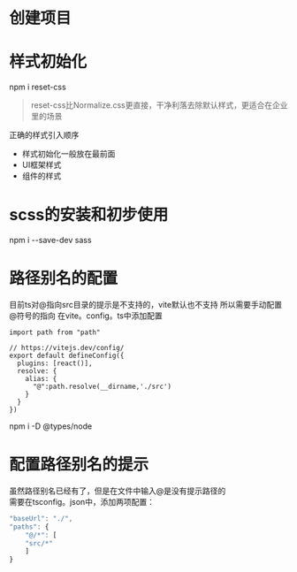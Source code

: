 # 创建项目

# 样式初始化
npm i reset-css
> reset-css比Normalize.css更直接，干净利落去除默认样式，更适合在企业里的场景

正确的样式引入顺序
* 样式初始化一般放在最前面
* UI框架样式
* 组件的样式

# scss的安装和初步使用
npm i --save-dev sass

# 路径别名的配置
目前ts对@指向src目录的提示是不支持的，vite默认也不支持
所以需要手动配置@符号的指向
在vite。config。ts中添加配置
```TS
import path from "path"

// https://vitejs.dev/config/
export default defineConfig({
  plugins: [react()],
  resolve: {
    alias: {
      "@":path.resolve(__dirname,'./src')
    }
  }
})

```
npm i -D @types/node

# 配置路径别名的提示
虽然路径别名已经有了，但是在文件中输入@是没有提示路径的  
需要在tsconfig。json中，添加两项配置：  
```ts
"baseUrl": "./",
"paths": {
    "@/*": [
    "src/*"
    ]
}
```